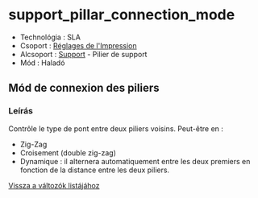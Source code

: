 # support\_pillar\_connection\_mode

* Technológia : SLA
* Csoport : [Réglages de l'Impression](../sla_printer/sla_parameters.md)
* Alcsoport : [Support](../print_settings/print_settings.md#support) - Pilier de support
* Mód : Haladó

## Mód de connexion des piliers

### Leírás

Contrôle le type de pont entre deux piliers voisins. Peut-être en :

* Zig-Zag
* Croisement \(double zig-zag\)
* Dynamique : il alternera automatiquement entre les deux premiers en fonction de la distance entre les deux piliers.

[Vissza a változók listájához](variable_list.md)

